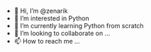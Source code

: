 - 👋 Hi, I’m @zenarik
- 👀 I’m interested in Python
- 🌱 I’m currently learning Python from scratch
- 💞️ I’m looking to collaborate on ...
- 📫 How to reach me ...

<!---
zenarik/zenarik is a ✨ special ✨ repository because its `README.md` (this file) appears on your GitHub profile.
You can click the Preview link to take a look at your changes.
--->
